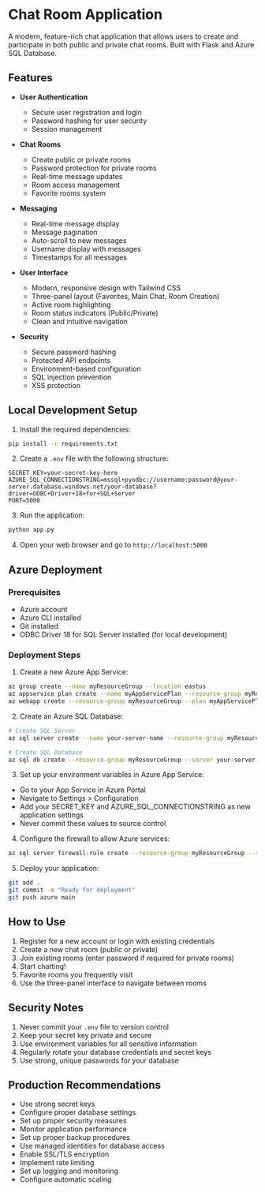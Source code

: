 # Chat Room Application

A modern, feature-rich chat application that allows users to create and participate in both public and private chat rooms. Built with Flask and Azure SQL Database.

## Features

- **User Authentication**
  - Secure user registration and login
  - Password hashing for user security
  - Session management

- **Chat Rooms**
  - Create public or private rooms
  - Password protection for private rooms
  - Real-time message updates
  - Room access management
  - Favorite rooms system

- **Messaging**
  - Real-time message display
  - Message pagination
  - Auto-scroll to new messages
  - Username display with messages
  - Timestamps for all messages

- **User Interface**
  - Modern, responsive design with Tailwind CSS
  - Three-panel layout (Favorites, Main Chat, Room Creation)
  - Active room highlighting
  - Room status indicators (Public/Private)
  - Clean and intuitive navigation

- **Security**
  - Secure password hashing
  - Protected API endpoints
  - Environment-based configuration
  - SQL injection prevention
  - XSS protection

## Local Development Setup

1. Install the required dependencies:
```bash
pip install -r requirements.txt
```

2. Create a `.env` file with the following structure:
```
SECRET_KEY=your-secret-key-here
AZURE_SQL_CONNECTIONSTRING=mssql+pyodbc://username:password@your-server.database.windows.net/your-database?driver=ODBC+Driver+18+for+SQL+Server
PORT=5000
```

3. Run the application:
```bash
python app.py
```

4. Open your web browser and go to `http://localhost:5000`

## Azure Deployment

### Prerequisites
- Azure account
- Azure CLI installed
- Git installed
- ODBC Driver 18 for SQL Server installed (for local development)

### Deployment Steps

1. Create a new Azure App Service:
```bash
az group create --name myResourceGroup --location eastus
az appservice plan create --name myAppServicePlan --resource-group myResourceGroup --sku B1 --is-linux
az webapp create --resource-group myResourceGroup --plan myAppServicePlan --name your-app-name --runtime "PYTHON|3.9"
```

2. Create an Azure SQL Database:
```bash
# Create SQL Server
az sql server create --name your-server-name --resource-group myResourceGroup --location eastus

# Create SQL Database
az sql db create --resource-group myResourceGroup --server your-server-name --name your-database-name --edition Basic
```

3. Set up your environment variables in Azure App Service:
- Go to your App Service in Azure Portal
- Navigate to Settings > Configuration
- Add your SECRET_KEY and AZURE_SQL_CONNECTIONSTRING as new application settings
- Never commit these values to source control

4. Configure the firewall to allow Azure services:
```bash
az sql server firewall-rule create --resource-group myResourceGroup --server your-server-name --name AllowAzureServices --start-ip-address 0.0.0.0 --end-ip-address 0.0.0.0
```

5. Deploy your application:
```bash
git add .
git commit -m "Ready for deployment"
git push azure main
```

## How to Use

1. Register for a new account or login with existing credentials
2. Create a new chat room (public or private)
3. Join existing rooms (enter password if required for private rooms)
4. Start chatting!
5. Favorite rooms you frequently visit
6. Use the three-panel interface to navigate between rooms

## Security Notes

1. Never commit your `.env` file to version control
2. Keep your secret key private and secure
3. Use environment variables for all sensitive information
4. Regularly rotate your database credentials and secret keys
5. Use strong, unique passwords for your database

## Production Recommendations

- Use strong secret keys
- Configure proper database settings
- Set up proper security measures
- Monitor application performance
- Set up proper backup procedures
- Use managed identities for database access
- Enable SSL/TLS encryption
- Implement rate limiting
- Set up logging and monitoring
- Configure automatic scaling 